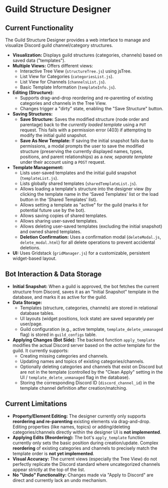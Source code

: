 # Guild Structure Designer

## Current Functionality

The Guild Structure Designer provides a web interface to manage and visualize Discord guild channel/category structures.

*   **Visualization:** Displays guild structures (categories, channels) based on saved data ("templates").
*   **Multiple Views:** Offers different views:
    *   Interactive Tree View (`structureTree.js`) using jsTree.
    *   List View for Categories (`categoriesList.js`).
    *   List View for Channels (`channelsList.js`).
    *   Basic Template Information (`templateInfo.js`).
*   **Editing (Structure):**
    *   Supports drag-and-drop reordering and re-parenting of existing categories and channels in the Tree View.
    *   Changes trigger a "dirty" state, enabling the "Save Structure" button.
*   **Saving Structures:**
    *   **Save Structure:** Saves the modified structure (node order and parentage) back to the *currently loaded template* using a `PUT` request. This fails with a permission error (403) if attempting to modify the initial guild snapshot.
    *   **Save As New Template:** If saving the initial snapshot fails due to permissions, a modal prompts the user to save the modified structure (preserving the currently displayed names, types, positions, and parent relationships) as a *new, separate template* under their account using a `POST` request.
*   **Template Management:**
    *   Lists user-saved templates and the initial guild snapshot (`templateList.js`).
    *   Lists globally shared templates (`sharedTemplateList.js`).
    *   Allows loading a template's structure into the designer view (by clicking the template name in the 'Saved Templates' list or the load button in the 'Shared Templates' list).
    *   Allows setting a template as "active" for the guild (marks it for potential future use by the bot).
    *   Allows saving copies of shared templates.
    *   Allows sharing user-saved templates.
    *   Allows deleting user-saved templates (excluding the initial snapshot) and owned shared templates.
    *   **Deletion Confirmation:** Uses a confirmation modal (`deleteModal.js`, `delete_modal.html`) for all delete operations to prevent accidental deletions.
*   **UI:** Uses Gridstack (`gridManager.js`) for a customizable, persistent widget-based layout.

## Bot Interaction & Data Storage

*   **Initial Snapshot:** When a guild is approved, the bot fetches the current structure from Discord, saves it as an "Initial Snapshot" template in the database, and marks it as active for the guild.
*   **Data Storage:**
    *   Templates (structure, categories, channels) are stored in relational database tables.
    *   UI layouts (widget positions, lock state) are saved separately per user/page.
    *   Guild configuration (e.g., active template, `template_delete_unmanaged` flag) is stored in `guild_configs` table.
*   **Applying Changes (Bot Side):** The backend function `apply_template` modifies the actual Discord server based on the *active* template for the guild. It currently supports:
    *   Creating missing categories and channels.
    *   Updating names and topics of existing categories/channels.
    *   Optionally deleting categories and channels that exist on Discord but are not in the template (controlled by the "Clean Apply" setting in the UI / `template_delete_unmanaged` flag in the database).
    *   Storing the corresponding Discord ID (`discord_channel_id`) in the template channel definition after creation/matching.

## Current Limitations

*   **Property/Element Editing:** The designer currently only supports **reordering and re-parenting** existing elements via drag-and-drop. Editing properties (like names, topics) or adding/deleting categories/channels directly within the designer UI is **not implemented**.
*   **Applying Edits (Reordering):** The bot's `apply_template` function currently only sets the basic position during creation/update. Complex **reordering** of existing categories and channels to precisely match the template order is **not yet implemented**.
*   **Visual Accuracy:** The current views (especially the Tree View) do not perfectly replicate the Discord standard where uncategorized channels appear strictly at the top of the list.
*   **No "Undo" Functionality:** Changes made via "Apply to Discord" are direct and currently lack an undo mechanism.